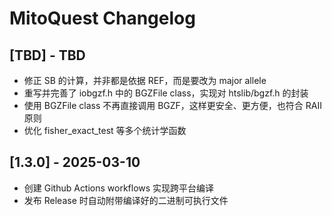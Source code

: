 # MitoQuest Changelog

## [TBD] - TBD

- 修正 SB 的计算，并非都是依据 REF，而是要改为 major allele
- 重写并完善了 iobgzf.h 中的 BGZFile class，实现对 htslib/bgzf.h 的封装
- 使用 BGZFile class 不再直接调用 BGZF，这样更安全、更方便，也符合 RAII 原则
- 优化 fisher_exact_test 等多个统计学函数

## [1.3.0] - 2025-03-10

- 创建 Github Actions workflows 实现跨平台编译
- 发布 Release 时自动附带编译好的二进制可执行文件
